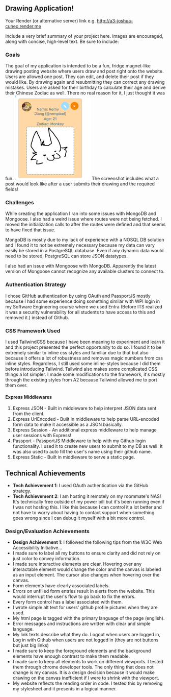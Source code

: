 ## Drawing Application!

Your Render (or alternative server) link e.g. http://a3-joshua-cuneo.render.me

Include a very brief summary of your project here. Images are encouraged, along with concise, high-level text. Be sure to include:
### Goals
The goal of my application is intended to be a fun, fridge magnet-like drawing posting website where users draw and post right onto the website. Users are allowed one post. They can edit, and delete their post if they would like. By drawing again and resubmitting they can correct any drawing mistakes. Users are asked for their birthday to calculate their age and derive their Chinese Zodiac as well. There no real reason for it, I just thought it was fun.
![Screenshot of an example post on my website.](image.png)
The screenshot includes what a post would look like after a user submits their drawing and the required fields!
### Challenges
While creating the application I ran into some issues with MongoDB and Mongoose. I also had a weird issue where routes were not being fetched. I moved the initialization calls to after the routes were defined and that seems to have fixed that issue.

MongoDB is mostly due to my lack of experience with a NOSQL DB solution and I found it to not be extremely necessary because my data can vary easily be stored in a PostgreSQL database. Even if any dynamic data would need to be stored, PostgreSQL can store JSON datatypes.

I also had an issue with Mongoose with MongoDB. Apparently the latest version of Mongoose cannot recognize any available clusters to connect to.

### Authentication Strategy
I chose GitHub authentication by using OAuth and PassportJS mostly because I had some experience doing something similar with WPI login in my Software Engineering course where we used Entra (Before ITS realized it was a security vulnerability for all students to have access to this and removed it.) instead of Github.

### CSS Framework Used
I used TailwindCSS because I have been meaning to experiment and learn it and this project presented the perfect opportunity to do so. I found it to be extremely similar to inline css styles and familiar due to that but also because it offers a lot of robustness and removes magic numbers from css inline styles. Regardless, I still used some inline-styles because I did them before introducing Tailwind. Tailwind also makes some complicated CSS things a lot simpler. I made some modifications to the framework, it's mostly through the existing styles from A2 because Tailwind allowed me to port them over.

#### Express Middlewares
1. Express JSON - Built in middleware to help interpret JSON data sent from the client.
2. Express UrlEncoded - Built in middleware to help parse URL-encoded form data to make it accessible as a JSON basically.
3. Express Session - An additional express middleware to help manage user sessions with Express!
4. Passport - PassportJS Middleware to help with my Github login functionality. I used it to create new users to submit to my DB as well. It was also used to auto fill the user's name using their github name.
5. Express Static - Built in middleware to serve a static page.

## Technical Achievements
- **Tech Achievement 1**: I used OAuth authentication via the GitHub strategy.
- **Tech Achievement 2**: I am hosting it remotely on my roommate's NAS! It's technically free outside of my power bill but it's been running even if I was not hosting this. I like this because I can control it a lot better and not have to worry about having to contact support when something goes wrong since I can debug it myself with a bit more control.

### Design/Evaluation Achievements
- **Design Achievement 1**: I followed the following tips from the W3C Web Accessibility Initiative...
- I made sure to label all my buttons to ensure clarity and did not rely on just color to convey information.
- I made sure interactive elements are clear. Hovering over any interactable element would change the color and the canvas is labeled as an input element. The cursor also changes when hovering over the canvas.
- Form elements have clearly associated labels.
- Errors on unfilled form entries result in alerts from the website. This would interrupt the user's flow to go back to fix the errors.
- Every form control has a label associated with them.
- I wrote simple alt text for users' github profile pictures when they are used.
- My html page is tagged with the primary language of the page (english).
- Error messages and instructions are written with clear and simple language.
- My link texts describe what they do. Logout when users are logged in, Log in with Github when users are not logged in (they are not buttons but just big links)
- I made sure to keep the foreground elements and the background elements have enough contrast to make them readable.
- I made sure to keep all elements to work on different viewports. I tested them through chrome developer tools. The only thing that does not change is my canvas. It is a design decision because it would make drawing on the canvas inefficient if I were to shrink with the viewport.
- My website reflects the reading order in code. I tested this by removing my stylesheet and it presents in a logical manner.

